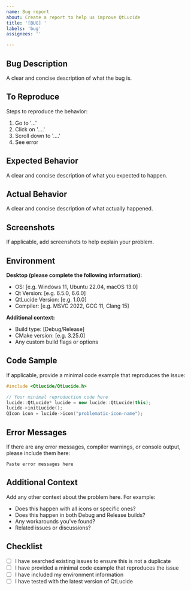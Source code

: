 ```yaml
---
name: Bug report
about: Create a report to help us improve QtLucide
title: '[BUG] '
labels: 'bug'
assignees: ''

---
```


## Bug Description
A clear and concise description of what the bug is.

## To Reproduce
Steps to reproduce the behavior:
1. Go to '...'
2. Click on '....'
3. Scroll down to '....'
4. See error

## Expected Behavior
A clear and concise description of what you expected to happen.

## Actual Behavior
A clear and concise description of what actually happened.

## Screenshots
If applicable, add screenshots to help explain your problem.

## Environment
**Desktop (please complete the following information):**
- OS: [e.g. Windows 11, Ubuntu 22.04, macOS 13.0]
- Qt Version: [e.g. 6.5.0, 6.6.0]
- QtLucide Version: [e.g. 1.0.0]
- Compiler: [e.g. MSVC 2022, GCC 11, Clang 15]

**Additional context:**
- Build type: [Debug/Release]
- CMake version: [e.g. 3.25.0]
- Any custom build flags or options

## Code Sample
If applicable, provide a minimal code example that reproduces the issue:

```cpp
#include <QtLucide/QtLucide.h>

// Your minimal reproduction code here
lucide::QtLucide* lucide = new lucide::QtLucide(this);
lucide->initLucide();
QIcon icon = lucide->icon("problematic-icon-name");
```

## Error Messages
If there are any error messages, compiler warnings, or console output, please include them here:

```
Paste error messages here
```

## Additional Context
Add any other context about the problem here. For example:
- Does this happen with all icons or specific ones?
- Does this happen in both Debug and Release builds?
- Any workarounds you've found?
- Related issues or discussions?

## Checklist
- [ ] I have searched existing issues to ensure this is not a duplicate
- [ ] I have provided a minimal code example that reproduces the issue
- [ ] I have included my environment information
- [ ] I have tested with the latest version of QtLucide
